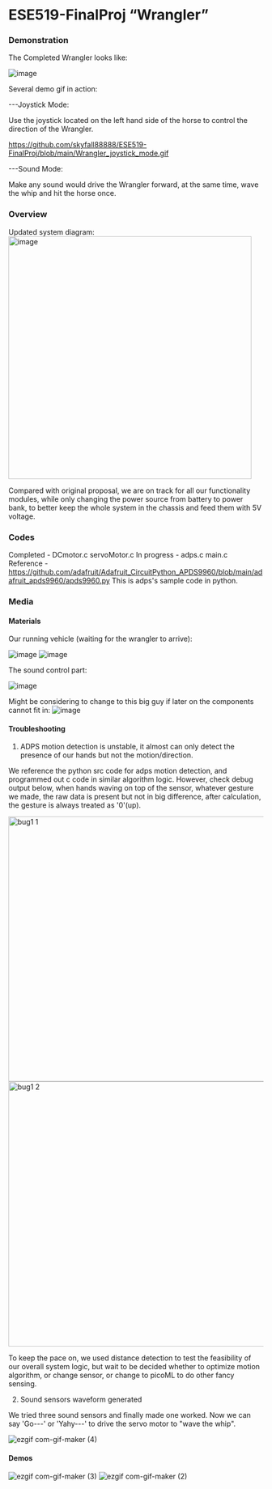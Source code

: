 # ESE519-FinalProj    “Wrangler”

### Demonstration

The Completed Wrangler looks like: 

![image](https://github.com/skyfall88888/ESE519-FinalProj/blob/main/Wrangler.jpg)

Several demo gif in action:

---Joystick Mode:

Use the joystick located on the left hand side of the horse to control the direction of the Wrangler.

https://github.com/skyfall88888/ESE519-FinalProj/blob/main/Wrangler_joystick_mode.gif

---Sound Mode:

Make any sound would drive the Wrangler forward, at the same time, wave the whip and hit the horse once.

### Overview

Updated system diagram:
<img width="480" alt="image" src="https://user-images.githubusercontent.com/84453030/205515665-1b245126-50fc-484e-a4bd-42989eca7e51.png">

Compared with original proposal, we are on track for all our functionality modules, while only changing the power source from battery to power bank, to better keep the whole system in the chassis and feed them with 5V voltage.

### Codes

Completed - DCmotor.c  servoMotor.c
In progress - adps.c  main.c
Reference - https://github.com/adafruit/Adafruit_CircuitPython_APDS9960/blob/main/adafruit_apds9960/apds9960.py  This is adps's sample code in python.

### Media
#### Materials
Our running vehicle (waiting for the wrangler to arrive):

![image](https://user-images.githubusercontent.com/84453030/205521412-5d8a650b-679e-4b45-9259-452804a8be71.png)
![image](https://user-images.githubusercontent.com/84453030/205521429-af146eba-2d22-4e09-9292-457b8813650b.png)

The sound control part:

![image](https://user-images.githubusercontent.com/84453030/205521457-d6b03502-353c-45a2-b24c-7d6a1ee23b23.png)

Might be considering to change to this big guy if later on the components cannot fit in:
![image](https://user-images.githubusercontent.com/84453030/205521501-02a5629b-883b-4684-a2f9-7f3358335de6.png)


#### Troubleshooting
1. ADPS motion detection is unstable, it almost can only detect the presence of our hands but not the motion/direction. 

We reference the python src code for adps motion detection, and programmed out c code in similar algorithm logic. However, check debug output below, when hands waving on top of the sensor, whatever gesture we made, the raw data is present but not in big difference, after calculation, the gesture is always treated as '0'(up).

<img width="524" alt="bug1 1" src="https://user-images.githubusercontent.com/84453030/205532401-33baf868-be4c-4dc0-b9ba-2ef550c36460.png">
<img width="524" alt="bug1 2" src="https://user-images.githubusercontent.com/84453030/205532409-d556929f-a6cf-4c06-a7e1-e7f32df8fe6f.png">

To keep the pace on, we used distance detection to test the feasibility of our overall system logic, but wait to be decided whether to optimize motion algorithm, or change sensor, or change to picoML to do other fancy sensing.

2. Sound sensors waveform generated

We tried three sound sensors and finally made one worked. Now we can say 'Go---' or 'Yahy---' to drive the servo motor to "wave the whip".

![ezgif com-gif-maker (4)](https://user-images.githubusercontent.com/84453030/205533408-7cd24c92-dc22-4238-bcc6-a89e86ae4948.gif)


#### Demos
![ezgif com-gif-maker (3)](https://user-images.githubusercontent.com/84453030/205521702-16c4c48e-d226-4052-a851-7adf0c6983d1.gif)
![ezgif com-gif-maker (2)](https://user-images.githubusercontent.com/84453030/205521640-61b15722-bcd2-42e4-85cf-e9bf814d1851.gif)


 
